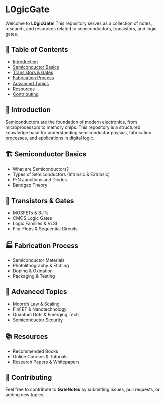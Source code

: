 # L0gicGate

Welcome to **L0gicGate**! This repository serves as a collection of notes, research, and resources related to semiconductors, transistors, and logic gates.

## 📌 Table of Contents
- [Introduction](#introduction)
- [Semiconductor Basics](#semiconductor-basics)
- [Transistors & Gates](#transistors--gates)
- [Fabrication Process](#fabrication-process)
- [Advanced Topics](#advanced-topics)
- [Resources](#resources)
- [Contributing](#contributing)

## 🏁 Introduction
Semiconductors are the foundation of modern electronics, from microprocessors to memory chips. This repository is a structured knowledge base for understanding semiconductor physics, fabrication processes, and applications in digital logic.

## 🏗️ Semiconductor Basics
- What are Semiconductors?
- Types of Semiconductors (Intrinsic & Extrinsic)
- P-N Junctions and Diodes
- Bandgap Theory

## 🔌 Transistors & Gates
- MOSFETs & BJTs
- CMOS Logic Gates
- Logic Families & VLSI
- Flip-Flops & Sequential Circuits

## 🏭 Fabrication Process
- Semiconductor Materials
- Photolithography & Etching
- Doping & Oxidation
- Packaging & Testing

## 🚀 Advanced Topics
- Moore’s Law & Scaling
- FinFET & Nanotechnology
- Quantum Dots & Emerging Tech
- Semiconductor Security

## 📚 Resources
- Recommended Books
- Online Courses & Tutorials
- Research Papers & Whitepapers

## 🤝 Contributing
Feel free to contribute to **GateNotes** by submitting issues, pull requests, or adding new topics.
